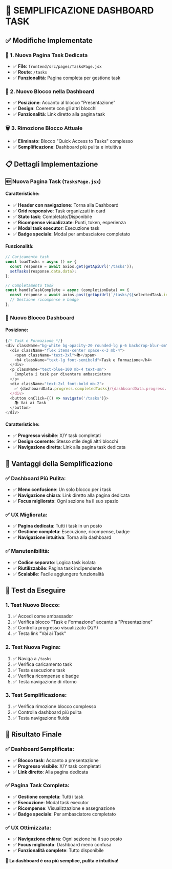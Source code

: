 # 🎯 SEMPLIFICAZIONE DASHBOARD TASK

## ✅ **Modifiche Implementate**

### **🔧 1. Nuova Pagina Task Dedicata**
- ✅ **File**: `frontend/src/pages/TasksPage.jsx`
- ✅ **Route**: `/tasks`
- ✅ **Funzionalità**: Pagina completa per gestione task

### **🎨 2. Nuovo Blocco nella Dashboard**
- ✅ **Posizione**: Accanto al blocco "Presentazione"
- ✅ **Design**: Coerente con gli altri blocchi
- ✅ **Funzionalità**: Link diretto alla pagina task

### **🗑️ 3. Rimozione Blocco Attuale**
- ✅ **Eliminato**: Blocco "Quick Access to Tasks" complesso
- ✅ **Semplificazione**: Dashboard più pulita e intuitiva

## 📋 **Dettagli Implementazione**

### **🆕 Nuova Pagina Task (`TasksPage.jsx`)**

#### **Caratteristiche:**
- ✅ **Header con navigazione**: Torna alla Dashboard
- ✅ **Grid responsive**: Task organizzati in card
- ✅ **Stato task**: Completato/Disponibile
- ✅ **Ricompense visualizzate**: Punti, token, esperienza
- ✅ **Modal task executor**: Esecuzione task
- ✅ **Badge speciale**: Modal per ambasciatore completato

#### **Funzionalità:**
```javascript
// Caricamento task
const loadTasks = async () => {
  const response = await axios.get(getApiUrl('/tasks'));
  setTasks(response.data.data);
};

// Completamento task
const handleTaskComplete = async (completionData) => {
  const response = await axios.post(getApiUrl(`/tasks/${selectedTask.id}/complete`));
  // Gestione ricompense e badge
};
```

### **🎯 Nuovo Blocco Dashboard**

#### **Posizione:**
```javascript
{/* Task e Formazione */}
<div className="bg-white bg-opacity-20 rounded-lg p-6 backdrop-blur-sm">
  <div className="flex items-center space-x-3 mb-4">
    <span className="text-3xl">📚</span>
    <h4 className="text-lg font-semibold">Task e Formazione</h4>
  </div>
  <p className="text-blue-100 mb-4 text-sm">
    Completa i task per diventare ambasciatore
  </p>
  <div className="text-2xl font-bold mb-2">
    ✅ {dashboardData.progress.completedTasks}/{dashboardData.progress.totalTasks}
  </div>
  <button onClick={() => navigate('/tasks')}>
    📚 Vai ai Task
  </button>
</div>
```

#### **Caratteristiche:**
- ✅ **Progresso visibile**: X/Y task completati
- ✅ **Design coerente**: Stesso stile degli altri blocchi
- ✅ **Navigazione diretta**: Link alla pagina task dedicata

## 🎯 **Vantaggi della Semplificazione**

### **✅ Dashboard Più Pulita:**
- ✅ **Meno confusione**: Un solo blocco per i task
- ✅ **Navigazione chiara**: Link diretto alla pagina dedicata
- ✅ **Focus migliorato**: Ogni sezione ha il suo spazio

### **✅ UX Migliorata:**
- ✅ **Pagina dedicata**: Tutti i task in un posto
- ✅ **Gestione completa**: Esecuzione, ricompense, badge
- ✅ **Navigazione intuitiva**: Torna alla dashboard

### **✅ Manutenibilità:**
- ✅ **Codice separato**: Logica task isolata
- ✅ **Riutilizzabile**: Pagina task indipendente
- ✅ **Scalabile**: Facile aggiungere funzionalità

## 🚀 **Test da Eseguire**

### **1. Test Nuovo Blocco:**
1. ✅ Accedi come ambassador
2. ✅ Verifica blocco "Task e Formazione" accanto a "Presentazione"
3. ✅ Controlla progresso visualizzato (X/Y)
4. ✅ Testa link "Vai ai Task"

### **2. Test Nuova Pagina:**
1. ✅ Naviga a `/tasks`
2. ✅ Verifica caricamento task
3. ✅ Testa esecuzione task
4. ✅ Verifica ricompense e badge
5. ✅ Testa navigazione di ritorno

### **3. Test Semplificazione:**
1. ✅ Verifica rimozione blocco complesso
2. ✅ Controlla dashboard più pulita
3. ✅ Testa navigazione fluida

## 🎉 **Risultato Finale**

### **✅ Dashboard Semplificata:**
- ✅ **Blocco task**: Accanto a presentazione
- ✅ **Progresso visibile**: X/Y task completati
- ✅ **Link diretto**: Alla pagina dedicata

### **✅ Pagina Task Completa:**
- ✅ **Gestione completa**: Tutti i task
- ✅ **Esecuzione**: Modal task executor
- ✅ **Ricompense**: Visualizzazione e assegnazione
- ✅ **Badge speciale**: Per ambasciatore completato

### **✅ UX Ottimizzata:**
- ✅ **Navigazione chiara**: Ogni sezione ha il suo posto
- ✅ **Focus migliorato**: Dashboard meno confusa
- ✅ **Funzionalità complete**: Tutto disponibile

**🎯 La dashboard è ora più semplice, pulita e intuitiva!** 